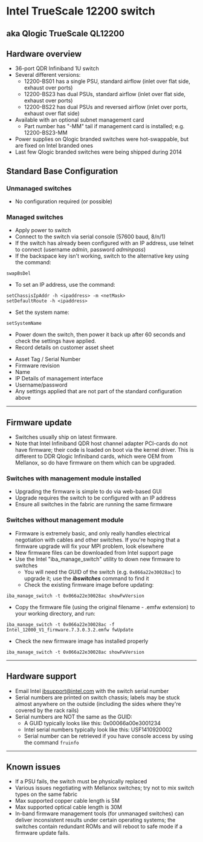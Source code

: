 # Intel TrueScale 12200 switch
## aka Qlogic TrueScale QL12200

## Hardware overview
* 36-port QDR Infiniband 1U switch
* Several different versions:
  * 12200-BS01 has a single PSU, standard airflow (inlet over flat side, exhaust over ports)
  * 12200-BS23 has dual PSUs, standard airflow (inlet over flat side, exhaust over ports)
  * 12200-BS22 has dual PSUs and reversed airflow (inlet over ports, exhaust over flat side)
* Available with an optional subnet management card 
  * Part number has "-MM" tail if management card is installed; e.g. 12200-BS23-MM
* Power supplies on Qlogic branded switches were hot-swappable, but are fixed on Intel branded ones
* Last few Qlogic branded switches were being shipped during 2014

## Standard Base Configuration

### Unmanaged switches
* No configuration required (or possible)

### Managed switches
* Apply power to switch
* Connect to the switch via serial console  (57600 baud, 8/n/1)
* If the switch has already been configured with an IP address, use telnet to connect (username *admin*, password *adminpass*)
* If the backspace key isn't working, switch to the alternative key using the command:
```
swapBsDel
```
* To set an IP address, use the command:
```
setChassisIpAddr -h <ipaddress> -m <netMask>
setDefaultRoute -h <ipaddress>

```
* Set the system name:
```
setSystemName
```
* Power down the switch, then power it back up after 60 seconds and check the settings have applied.
* Record details on customer asset sheet
 - Asset Tag / Serial Number
 - Firmware revision
 - Name
 - IP Details of management interface
 - Username/password
 - Any settings applied that are not part of the standard configuration above

***

## Firmware update
* Switches usually ship on latest firmware. 
* Note that Intel Infiniband QDR host channel adapter PCI-cards do not have firmware; their code is loaded on boot via the kernel driver. This is different to DDR Qlogic Infiniband cards, which were OEM from Mellanox, so do have firmware on them which can be upgraded. 

### Switches with management module installed
* Upgrading the firmware is simple to do via web-based GUI
* Upgrade requires the switch to be configured with an IP address
* Ensure all switches in the fabric are running the same firmware

### Switches without management module
* Firmware is extremely basic, and only really handles electrical negotiation with cables and other switches. If you're hoping that a firmware upgrade will fix your MPI problem, look elsewhere
* New firmware files can be downloaded from Intel support page
* Use the Intel "iba_manage_switch" utility to down new firmware to switches
   * You will need the GUID of the switch (e.g. `0x066a22e30028ac`) to upgrade it; use the ***ibswitches*** command to find it
   * Check the existing firmware image before updating:
```
iba_manage_switch -t 0x066a22e30028ac showFwVersion
```
   * Copy the firmware file (using the original filename - .emfw extension) to your working directory, and run:
```
iba_manage_switch -t 0x066a22e30028ac -f Intel_12000_V1_firmware.7.3.0.3.2.emfw fwUpdate
```
   * Check the new firmware image has installed properly 
```
iba_manage_switch -t 0x066a22e30028ac showFwVersion
```

***
## Hardware support
* Email Intel ibsupport@intel.com with the switch serial number
* Serial numbers are printed on switch chassis; labels may be stuck almost anywhere on the outside (including the sides where they're covered by the rack rails)
* Serial numbers are NOT the same as the GUID:
   * A GUID typically looks like this: 0x00066a00e3001234
   * Intel serial numbers typically look like this: USF1410920002
   * Serial number can be retrieved if you have console access by using the command `fruinfo`

***
## Known issues
* If a PSU fails, the switch must be physically replaced
* Various issues negotiating with Mellanox switches; try not to mix switch types on the same fabric
* Max supported copper cable length is 5M
* Max supported optical cable length is 30M
* In-band firmware management tools (for unmanaged switches) can deliver inconsistent results under certain operating systems; the switches contain redundant ROMs and will reboot to safe mode if a firmware update fails. 